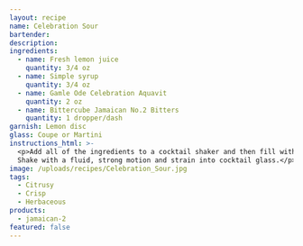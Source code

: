 ```yaml
---
layout: recipe
name: Celebration Sour
bartender:
description:
ingredients:
  - name: Fresh lemon juice
    quantity: 3/4 oz
  - name: Simple syrup
    quantity: 3/4 oz
  - name: Gamle Ode Celebration Aquavit
    quantity: 2 oz
  - name: Bittercube Jamaican No.2 Bitters
    quantity: 1 dropper/dash
garnish: Lemon disc
glass: Coupe or Martini
instructions_html: >-
  <p>Add all of the ingredients to a cocktail shaker and then fill with ice.
  Shake with a fluid, strong motion and strain into cocktail glass.</p>
image: /uploads/recipes/Celebration_Sour.jpg
tags:
  - Citrusy
  - Crisp
  - Herbaceous
products:
  - jamaican-2
featured: false
---
```



